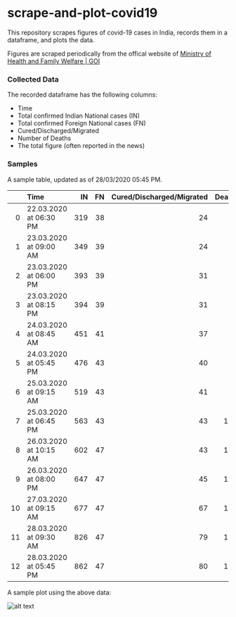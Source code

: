 # scrape-and-plot-covid19
This repository scrapes figures of covid-19 cases in India, records them in a dataframe, and plots the data.

Figures are scraped periodically from the offical website of <a href = "https://www.mohfw.gov.in/">Ministry of Health and Family Welfare | GOI </a>

### Collected Data

The recorded dataframe has the following columns:

* Time
* Total confirmed Indian National cases (IN)
* Total confirmed Foreign National cases (FN)
* Cured/Discharged/Migrated
* Number of Deaths
* The total figure (often reported in the news)

### Samples

A sample table, updated as of 28/03/2020 05:45 PM.


|    | Time                   |   IN |   FN |   Cured/Discharged/Migrated |   Dead |   "Total" |
|---:|:-----------------------|-----:|-----:|-------------:|-------:|----------:|
|  0 | 22.03.2020 at 06:30 PM |  319 |   38 |           24 |      7 |       388 |
|  1 | 23.03.2020 at 09:00 AM |  349 |   39 |           24 |      7 |       419 |
|  2 | 23.03.2020 at 06:00 PM |  393 |   39 |           31 |      7 |       470 |
|  3 | 23.03.2020 at 08:15 PM |  394 |   39 |           31 |      7 |       471 |
|  4 | 24.03.2020 at 08:45 AM |  451 |   41 |           37 |      9 |       538 |
|  5 | 24.03.2020 at 05:45 PM |  476 |   43 |           40 |      9 |       568 |
|  6 | 25.03.2020 at 09:15 AM |  519 |   43 |           41 |      9 |       612 |
|  7 | 25.03.2020 at 06:45 PM |  563 |   43 |           43 |     10 |       659 |
|  8 | 26.03.2020 at 10:15 AM |  602 |   47 |           43 |     13 |       705 |
|  9 | 26.03.2020 at 08:00 PM |  647 |   47 |           45 |     16 |       755 |
| 10 | 27.03.2020 at 09:15 AM |  677 |   47 |           67 |     17 |       808 |
| 11 | 28.03.2020 at 09:30 AM |  826 |   47 |           79 |     19 |       971 |
| 12 | 28.03.2020 at 05:45 PM |  862 |   47 |           80 |     19 |      1008 |

A sample plot using the above data:

![alt text](https://github.com/Sahej02/scrape-and-plot-covid19/blob/master/sample.png "Sample Plot")

